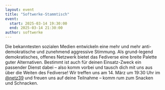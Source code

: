 ```yaml
---
layout: event
title: "Softwerke-Stammtisch"
event:
  start: 2025-03-14 19:30:00
  end: 2025-03-14 21:30:00
author: softwerke
---
```


Die bekanntesten sozialen Medien entwickeln eine mehr und mehr anti-demokratische und zunehmend aggressive Stimmung. Als grund-legend demokratisches, offenes Netzwerk bietet das Fediverse eine breite Palette guter Alternativen. Bestimmt ist auch für deinen Einsatz-Zweck ein passender Dienst dabei – also komm vorbei und tausch dich mit uns aus über die Weiten des Fediverse! Wir treffen uns am 14. März um 19:30 Uhr im [@netz39](https://www.netz39.de/) und freuen uns auf deine Teilnahme – komm rum zum Snacken und Schnacken.
